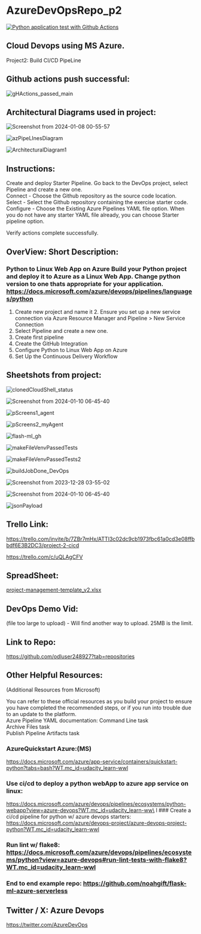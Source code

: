 # AzureDevOpsRepo_p2
[![Python application test with Github Actions](https://github.com/odluser248927/AzureDevOpsRepo_p2/actions/workflows/main.yml/badge.svg)](https://github.com/odluser248927/AzureDevOpsRepo_p2/actions/workflows/main.yml)

## Cloud Devops using MS Azure.
Project2: Build CI/CD PipeLine

## Github actions push successful:

![gHActions_passed_main](https://github.com/odluser248927/AzureDevOpsRepo_p2/assets/156160543/f07b1842-6afa-4362-9340-756fd0566e69)

## Architectural Diagrams used in project:
![Screenshot from 2024-01-08 00-55-57](https://github.com/odluser248927/AzureDevOpsRepo_p2/assets/156160543/c8e80800-9503-41ff-8015-2bfb3c9b7f59)

![azPipeLInesDiagram](https://github.com/odluser248927/AzureDevOpsRepo_p2/assets/156160543/839ea271-3108-4ff1-9c0d-1354cc2e4ba0)


![ArchitecturalDiagram1](https://github.com/odluser248927/AzureDevOpsRepo_p2/assets/156160543/6670a444-4ceb-4fad-b044-5b6b661c8d28)


## Instructions:
Create and deploy Starter Pipeline.
Go back to the DevOps project, select Pipeline and create a new one.                                                       
Connect - Choose the Github repository as the source code location.                                                        
Select - Select the Github repository containing the exercise starter code.                                                
Configure - Choose the Existing Azure Pipelines YAML file option. When you do not have any starter YAML file already, you can choose Starter pipeline option.

Verify actions complete successfully. 

## OverView: Short Description:

### Python to Linux Web App on Azure                                                             Build your Python project and deploy it to Azure as a Linux Web App.                             Change python version to one thats appropriate for your application.                             https://docs.microsoft.com/azure/devops/pipelines/languages/python
 1. Create new project and name it                                                                2. Ensure you set up a new service connection via Azure Resource Manager and Pipeline              > New Service Connection                                          
 3. Select Pipeline and create a new one.
 4. Create first pipeline
 5. Create the GitHub Integration                                            
 6. Configure Python to Linux Web App on Azure
 7. Set Up the Continuous Delivery Workflow

## Sheetshots from project:
![clonedCloudShell_status](https://github.com/odluser248927/AzureDevOpsRepo_p2/assets/156160543/811b31c5-5042-4c3e-91bd-267e2c5d2138)

![Screenshot from 2024-01-10 06-45-40](https://github.com/odluser248927/AzureDevOpsRepo_p2/assets/156160543/48ae164f-fd4d-4fa4-8920-41a27f1a53f2)


![pScreens1_agent](https://github.com/odluser248927/AzureDevOpsRepo_p2/assets/156160543/234a63cd-6e96-456f-a52b-88bca223c21a)

![pScreens2_myAgent](https://github.com/odluser248927/AzureDevOpsRepo_p2/assets/156160543/fd8e72b2-6ce5-410d-a43c-80e6601ef75e)

![flash-ml_gh](https://github.com/odluser248927/AzureDevOpsRepo_p2/assets/156160543/3f912323-1443-4fa5-8be9-8141415f7eb6)

![makeFileVenvPassedTests](https://github.com/odluser248927/AzureDevOpsRepo_p2/assets/156160543/dce41300-19f8-41ed-86d7-1e6b69271dfb)

![makeFileVenvPassedTests2](https://github.com/odluser248927/AzureDevOpsRepo_p2/assets/156160543/adfeed4c-b335-4de8-92f6-4e6cbf46c057)

![buildJobDone_DevOps](https://github.com/odluser248927/AzureDevOpsRepo_p2/assets/156160543/19d1bc38-7996-49cb-8b8a-71f52d03f119)

![Screenshot from 2023-12-28 03-55-02](https://github.com/odluser248927/AzureDevOpsRepo_p2/assets/156160543/2b651280-874a-4834-b801-d903b20fe65d)

![Screenshot from 2024-01-10 06-45-40](https://github.com/odluser248927/AzureDevOpsRepo_p2/assets/156160543/e9210c72-3bd1-408e-a033-9e9b07e1cd14)

![jsonPayload](https://github.com/odluser248927/AzureDevOpsRepo_p2/assets/156160543/0b7af460-023a-458c-87a2-dbbbe59f605d)

## Trello Link:
https://trello.com/invite/b/7ZBr7mHx/ATTI3c02dc9cb1973fbc61a0cd3e08ffbbdf6E3B2DC3/project-2-cicd

https://trello.com/c/uQLAgCFV

## SpreadSheet:
[project-management-template_v2.xlsx](https://github.com/odluser248927/AzureDevOpsRepo_p2/files/13911892/project-management-template_v2.xlsx)

## DevOps Demo Vid:
(file too large to upload) - Will find another way to upload.  25MB is the limit.

## Link to Repo:
https://github.com/odluser248927?tab=repositories

## Other Helpful Resources:
(Additional Resources from Microsoft)

You can refer to these official resources as you build your project to ensure you have completed the recommended steps, or if you run into trouble due to an update to the platform.                                                               
Azure Pipeline YAML documentation:                                                                 Command Line task                                                                      
  Archive Files task                                                                     
  Publish Pipeline Artifacts task

### AzureQuickstart Azure:(MS)                                                                      
https://docs.microsoft.com/azure/app-service/containers/quickstart-python?tabs=bash?WT.mc_id=udacity_learn-wwl         

### Use ci/cd to deploy a python webApp to azure app service on linux:                           
https://docs.microsoft.com/azure/devops/pipelines/ecosystems/python-webapp?view=azure-devops?WT.mc_id=udacity_learn-ww\
                      l                                                                          ### Create a ci/cd pipeline for python w/ azure devops starters:
https://docs.microsoft.com/azure/devops-project/azure-devops-project-python?WT.mc_id=udacity_learn-wwl

### Run lint w/ flake8:                                                                          https://docs.microsoft.com/azure/devops/pipelines/ecosystems/python?view=azure-devops#run-lint-tests-with-flake8?WT.mc_id=udacity_learn-wwl                                                                                                  
### End to end example repo:                                                                     https://github.com/noahgift/flask-ml-azure-serverless

## Twitter / X: Azure Devops
https://twitter.com/AzureDevOps


